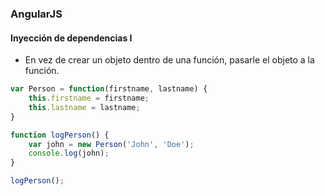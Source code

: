 ### AngularJS
#### Inyección de dependencias I

- En vez de crear un objeto dentro de una función, pasarle el objeto a la función.

```javascript
var Person = function(firstname, lastname) {
    this.firstname = firstname;
    this.lastname = lastname;
}

function logPerson() {
    var john = new Person('John', 'Doe');
    console.log(john);
}

logPerson();
```
